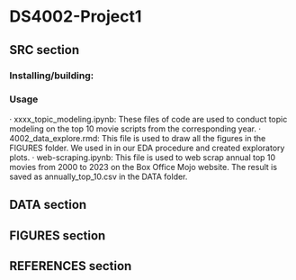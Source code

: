 # DS4002-Project1
## SRC section
### Installing/building:

### Usage
· xxxx_topic_modeling.ipynb: These files of code are used to conduct topic modeling on the top 10 movie scripts from the corresponding year.
· 4002_data_explore.rmd: This file is used to draw all the figures in the FIGURES folder. We used in in our EDA procedure and created exploratory plots.
· web-scraping.ipynb: This file is used to web scrap annual top 10 movies from 2000 to 2023 on the Box Office Mojo website. The result is saved as annually_top_10.csv in the DATA folder.

## DATA section

## FIGURES section

## REFERENCES section
